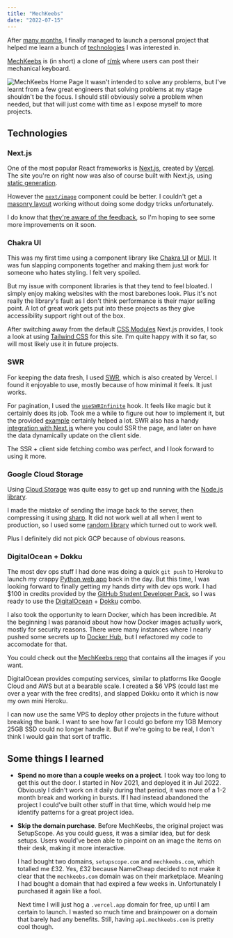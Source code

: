 ```yaml
---
title: "MechKeebs"
date: "2022-07-15"
---
```


After [many months](https://github.com/pzrsa/mechkeebs/graphs/code-frequency), I finally managed to launch a personal project that helped me learn a bunch of [technologies](https://github.com/pzrsa/mechkeebs#technologies) I was interested in.

[MechKeebs](https://mechkeebs.com/) is (in short) a clone of [r/mk](https://www.reddit.com/r/MechanicalKeyboards) where users can post their mechanical keyboard.

![MechKeebs Home Page](/images/articles/mechkeebs/index.png)
It wasn't intended to solve any problems, but I've learnt from a few great engineers that solving problems at my stage shouldn't be the focus. I should still obviously solve a problem when needed, but that will just come with time as I expose myself to more projects.

## Technologies

### Next.js

One of the most popular React frameworks is [Next.js](https://nextjs.org/), created by [Vercel](https://vercel.com).
The site you're on right now was also of course built with Next.js, using [static generation](https://nextjs.org/docs/basic-features/pages#static-generation-recommended).

However the [`next/image`](https://nextjs.org/docs/basic-features/image-optimization) component could be better. I couldn't get a [masonry layout](https://developer.mozilla.org/en-US/docs/Web/CSS/CSS_Grid_Layout/Masonry_Layout) working without doing some dodgy tricks unfortunately.

I do know that [they're aware of the feedback](https://twitter.com/leeerob/status/1545480513846185984?s=20&t=Sz5ATLanuOhtZKm9I1JGVQ), so I'm hoping to see some more improvements on it soon.

### Chakra UI

This was my first time using a component library like [Chakra UI](https://chakra-ui.com/) or [MUI](https://mui.com/).
It was fun slapping components together and making them just work for someone who hates styling. I felt very spoiled.

But my issue with component libraries is that they tend to feel bloated. I simply enjoy making websites with the most barebones look.
Plus it's not really the library's fault as I don't think performance is their major selling point. A lot of great work gets put into these projects as they give accessibility support right out of the box.

After switching away from the default [CSS Modules](https://github.com/css-modules/css-modules) Next.js provides, I took a look at using [Tailwind CSS](https://tailwindcss.com/) for this site. I'm quite happy with it so far, so will most likely use it in future projects.

### SWR

For keeping the data fresh, I used [SWR](https://swr.vercel.app/), which is also created by Vercel.
I found it enjoyable to use, mostly because of how minimal it feels. It just works.

For pagination, I used the [`useSWRInfinite`](https://swr.vercel.app/docs/pagination#useswrinfinite) hook. It feels like magic but it certainly does its job. Took me a while to figure out how to implement it, but the provided [example](https://swr.vercel.app/examples/ssr) certainly helped a lot.
SWR also has a handy [integration with Next.js](https://swr.vercel.app/docs/with-nextjs#pre-rendering-with-default-data) where you could SSR the page, and later on have the data dynamically update on the client side.

The SSR + client side fetching combo was perfect, and I look forward to using it more.

### Google Cloud Storage

Using [Cloud Storage](https://cloud.google.com/storage) was quite easy to get up and running with the [Node.js library](https://github.com/googleapis/nodejs-storage).

I made the mistake of sending the image back to the server, then compressing it using [sharp](https://github.com/lovell/sharp). It did not work well at all when I went to production, so I used some [random library](https://www.npmjs.com/package/browser-image-compression) which turned out to work well.

Plus I definitely did not pick GCP because of obvious reasons.

### DigitalOcean + Dokku

The most dev ops stuff I had done was doing a quick `git push` to Heroku to launch my crappy [Python web app](https://github.com/pzrsa/flaskify) back in the day.
But this time, I was looking forward to finally getting my hands dirty with dev ops work. I had $100 in credits provided by the [GitHub Student Developer Pack](https://education.github.com/pack), so I was ready to use the [DigitalOcean](https://www.digitalocean.com/) + [Dokku](https://dokku.com/) combo.

I also took the opportunity to learn Docker, which has been incredible. At the beginning I was paranoid about how how Docker images actually work, mostly for security reasons. There were many instances where I nearly pushed some secrets up to [Docker Hub](https://hub.docker.com/), but I refactored my code to accomodate for that.

You could check out the [MechKeebs repo](https://hub.docker.com/repository/docker/pzrsa/mechkeebs) that contains all the images if you want.

DigitalOcean provides computing services, similar to platforms like Google Cloud and AWS but at a bearable scale. I created a $6 VPS (could last me over a year with the free credits), and slapped Dokku onto it which is now my own mini Heroku.

I can now use the same VPS to deploy other projects in the future without breaking the bank. I want to see how far I could go before my 1GB Memory 25GB SSD could no longer handle it. But if we're going to be real, I don't think I would gain that sort of traffic.

## Some things I learned

- **Spend no more than a couple weeks on a project**.
  I took way too long to get this out the door. I started in Nov 2021, and deployed it in Jul 2022. Obviously I didn't work on it daily during that period, it was more of a 1-2 month break and working in bursts. If I had instead abandoned the project I could've built other stuff in that time, which would help me identify patterns for a great project idea.

- **Skip the domain purchase**.
  Before MechKeebs, the original project was SetupScope. As you could guess, it was a similar idea, but for desk setups. Users would've been able to pinpoint on an image the items on their desk, making it more interactive.

  I had bought two domains, `setupscope.com` and `mechkeebs.com`, which totalled me £32. Yes, £32 because NameCheap decided to not make it clear that the `mechkeebs.com` domain was on their marketplace. Meaning I had bought a domain that had expired a few weeks in. Unfortunately I purchased it again like a fool.

  Next time I will just hog a `.vercel.app` domain for free, up until I am certain to launch. I wasted so much time and brainpower on a domain that barely had any benefits. Still, having `api.mechkeebs.com` is pretty cool though.
